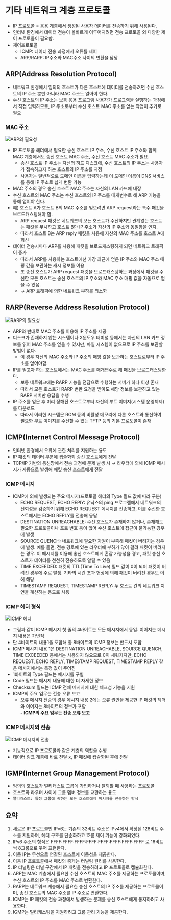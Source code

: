 # 기타 네트워크 계층 프로토콜  
- IP 프로토콜 = 응용 계층에서 생성된 사용자 데이터를 전송하기 위해 사용된다.  
- 인터넷 환경에서 데이터 전송이 올바르게 이루어지려면 전송 프로토콜 외 다양한 제어 프로토콜이 필요함.  
- 제어프로토콜  
  - ICMP: 데이터 전송 과정에서 오류를 제어  
  - ARP/RARP: IP주소와 MAC주소 사이의 변환을 담당  

## ARP(Address Resolution Protocol)
- 네트워크 환경에서 임의의 호스트가 다른 호스트에 데이터를 전송하려면 수신 호스트의 IP 주소 뿐만 아니라 MAC 주소도 알아야 한다.  
- 수신 호스트의 IP 주소는 보통 응용 프로그램 사용자가 프로그램을 실행하는 과정에서 직접 입력하므로, IP 주소로부터 수신 호스트 MAC 주소를 얻는 작업이 추가로 필요  

### MAC 주소   
![ARP의 필요성](http://dbscthumb.phinf.naver.net/3578_000_1/20141023224401228_989KZEJ5A.jpg/ka8_118_i1.jpg?type=w627_fst_n&wm=Y)  
- IP 프로토콜 헤더에서 필요한 송신 호스트 IP 주소, 수신 호스트 IP 주소와 함께 MAC 계층에서도 송신 호스트 MAC 주소, 수신 호스트 MAC 주소가 필요.  
  - 송신 호스트 IP 주소는 자신의 하드 디스크에, 수신 호스트의 IP 주소는 사용자가 접속하고자 하는 호스트의 IP 주소를 지정  
  - 사용자는 일반적으로 도메인 이름을 입력하는데 이 도메인 이름이 DNS 서비스를 통해 IP 주소로 쉽게 변환 가능  
- MAC 주소의 경우 송신 호스트 MAC 주소는 자신의 LAN 카드에 내장  
- 수신 호스트의 MAC 주소는 수신 호스트의 IP 주소를 매개변수로 해 ARP 기능을 통해 얻어야 한다.  
- 예) 호스트 A가 호스트 B의 MAC 주소를 얻으려면 ARP request라는 특수 패킷을 브로드캐스팅해야 함.  
  - ARP request 패킷은 네트워크의 모든 호스트가 수신하지만 관계없는 호스트는 패킷을 무시하고 호스트 B만 IP 주소가 자신의 IP 주소와 동일함을 인지.  
  - 따라서 호스트 B는 ARP reply 패킷을 사용해 자신의 MAC 주소를 호스트 A에 회신  
- 데이터 전송시마다 ARP를 사용해 패킷을 브로드캐스팅하게 되면 네트워크 트래픽이 증가  
  - 따라서 ARP를 사용하는 호스트에선 가장 최근에 얻은 IP 주소와 MAC 주소 매핑 값을 보관하는 캐시 정보를 이용  
  - 또 송신 호스트가 ARP request 패킷을 브로드캐스팅하는 과정에서 패킷을 수신한 모든 호스트는 송신 호스트의 IP 주소와 MAC 주소 매핑 값을 자동으로 얻을 수 있음.  
  - → ARP 트래픽에 의한 네트워크 부하를 최소화  

## RARP(Reverse Address Resolution Protocol)
![RARP의 필요성](http://dbscthumb.phinf.naver.net/3578_000_1/20141023224401459_HWTX4NB5F.jpg/ka8_118_i2.jpg?type=w627_fst_n&wm=Y)  
- ARP와 반대로 MAC 주소를 이용해 IP 주소를 제공  
- 디스크가 존재하지 않는 시스템이나 X윈도우 터미널 등에서는 자신의 LAN 카드 정보를 읽어 MAC 주소를 얻을 수 있지만, 파일 시스템이 없으므로 IP 주소를 보관할 방법이 없다.  
  - 이 경우 자신의 MAC 주소와 IP 주소의 매핑 값을 보관하는 호스트로부터 IP 주소를 얻어야함.  
- IP를 얻고자 하는 호스트에서는 MAC 주소를 매개변수로 해 패킷을 브로드캐스팅한다.  
  - 보통 네트워크에는 RARP 기능을 전담으로 수행하는 서버가 하나 이상 존재  
  - 따라서 모든 호스트가 RARP 변환 요청을 받아도 해당 정보를 보관하고 있는 RARP 서버만 응답을 수행  
- IP 주소를 얻은 후 미리 정해진 호스트로부터 자신의 부트 이미지(시스템 운영체제)를 다운로드  
  - 따라서 이러한 시스템은 ROM 등의 비활성 메모리에 다른 호스트와 통신하여 필요한 부트 이미지를 수신할 수 있는 TFTP 등의 기본 프로토콜이 존재  

## ICMP(Internet Control Message Protocol)  
- 인터넷 환경에서 오류에 관한 처리를 지원하는 용도  
- IP 패킷의 데이터 부분에 캡슐화되 송신 호스트에게 전달  
- TCP/IP 기반의 통신망에서 전송 과정에 문제 발생 시 → 라우터에 의해 ICMP 메시지가 자동으로 발생해 패킷 송신 호스트에게 전달  

### ICMP 메시지  
- ICMP에 의해 발생되는 주요 메시지(프로토콜 헤더의 Type 필드 값에 따라 구분)  
  - ECHO REQUEST, ECHO REPlY: 유닉스의 ping 프로그램에서 네트워크의 신뢰성을 검증하기 위해 ECHO REQUEST 메시지를 전송하고, 이를 수신한 호스트에서는 ECHO REPLY를 전송해 응답  
  - DESTINATION UNREACHABLE: 수신 호스트가 존재하지 않거나, 존재해도 필요한 프로토콜이나 포트 번호 등이 없어 수신 호스트에 접근이 불가능한 경우에 발생  
  - SOURCE QUENCH: 네트워크에 필요한 자원이 부족해 패킷이 버려지는 경우에 발생. 예를 들면, 전송 경로에 있는 라우터에 부하가 많이 걸려 패킷이 버려지는 경우. 이 메시지를 이용해 송신 호스트에게 혼잡 가능성을 경고, 패킷 송신 호스트가 데이터를 천천히 전송하도록 알릴 수 있음  
  - TIME EXCEEDED: 패킷의 TTL(Time To Live) 필드 값이 0이 되어 패킷이 버려진 경우에 주로 발생. 기타의 시간 초과 현상에 의해 패킷이 버려진 경우도 이에 해당  
  - TIMESTAMP REQUEST, TIMESTAMP REPLY: 두 호스트 간의 네트워크 지연을 계산하는 용도로 사용  
  
### ICMP 헤더 형식  
![ICMP 헤더](http://dbscthumb.phinf.naver.net/3578_000_1/20141023224401682_M0ZT1812I.jpg/ka8_119_i1.jpg?type=w575_fst_n&wm=Y)  
- 그림과 같이 ICMP 메시지 첫 줄의 4바이트는 모든 메시지에서 동일. 이어지는 메시지 내용은 가변적  
- 단 4바이트의 내용1을 포함해 총 8바이트의 ICMP 정보는 반드시 포함  
- ICMP 메시지 내용 1은 DESTINATION UNREACHABLE, SOURCE QUENCH, TIME EXCEEDED 등에서는 사용되지 않으므로 0이 채워지지만, ECHO REQUEST, ECHO REPLY, TIMESTAMP REQUEST, TIMESTAMP REPLY 같은 메시지에서는 특정 값이 주어짐  
- 1바이트의 Type 필드는 메시지를 구별  
- Code 필드는 메시지 내용에 대한 더 자세한 정보  
- Checksum 필드는 ICMP 전체 메시지에 대한 체크섬 기능을 지원  
- ICMP의 주요 임무는 전송 오류 보고  
  - 오류 메시지 전송의 경우 메시지 내용 2에는 오류 원인을 제공한 IP 패킷의 헤더와 이어지는 8바이트의 정보가 포함  
**- ICMP의 주요 임무는 전송 오류 보고**   


### ICMP 메시지의 전송  
![ICMP 메시지의 전송](http://dbscthumb.phinf.naver.net/3578_000_1/20141023224401730_46KVSQVBY.jpg/ka8_119_i2.jpg?type=w530_fst_n&wm=Y)  
- 기능적으로 IP 프로토콜과 같은 계층의 역할을 수행  
- 데이터 링크 계층에 바로 전달 x, IP 패킷에 캡슐화된 후에 전달  

## IGMP(Internet Group Management Protocol)  
- 임의의 호스트가 멀티캐스트 그룹에 가입하거나 탈퇴할 때 사용하는 프로토콜  
- 호스트와 라우터 사이에 그룹 멤버 정보를 교환하는 용도  
- `멀티캐스트: 특정 그룹에 속하는 모든 호스트에게 메시지를 전송하는 방식`  


## 요약  
1. 새로운 IP 프로토콜인 IPv6는 기존의 32비트 주소은 IPv4에서 확장된 128비트 주소를 지원하며, 헤더 구조를 단순화하고 흐름 제어 기능이 강화되었다.  
2. IPv6 주소의 형식은 FFFF:FFFF:FFFF:FFFF:FFFF:FFFF:FFFF:FFFF 로 16비트씩 8그룹으로 묶어 표현한다.  
3. 이동 IP는 무선으로 연결된 호스트에 이동성을 제공한다.  
4. 이동 IP 프로토콜에서 패킷의 중개는 터널링 원리를 사용한다.  
5. IP 터널링은 터널 구간에서 IP 패킷을 전송하려고 IP 프로토콜로 캡슐화한다.  
6. ARP는 MAC 계층에서 필요한 수신 호스트의 MAC 주소를 제공하는 프로토콜이며, 수신 호스트의 IP 주소를 MAC 주소로 변환한다.  
7. RARP는 네트워크 계층에서 필요한 송신 호스트의 IP 주소를 제공하는 프로토콜이며, 송신 호스트의 MAC 주소를 IP 주소로 변환한다.  
8. ICMP는 IP 패킷의 전송 과정에서 발생하는 문제를 송신 호스트에게 통지하려고 사용한다.  
9. IGMP는 멀티캐스팅을 지원하려고 그룹 관리 기능을 제공한다.  


  
